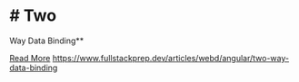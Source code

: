 # # Two

Way Data Binding**

[Read More](https://www.fullstackprep.dev/articles/webd/angular/two-way-data-binding) https://www.fullstackprep.dev/articles/webd/angular/two-way-data-binding